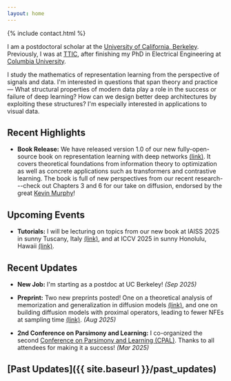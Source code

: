 ```yaml
---
layout: home
---
```


{% include contact.html %}

I am a postdoctoral scholar at the [University of California,
Berkeley](https://berkeley.edu).
Previously, I was at [TTIC](https://ttic.edu), after finishing my PhD in
Electrical Engineering at [Columbia University](https://ee.columbia.edu).

<!-- TODO: Rewrite/Rebrand! -->
I study the mathematics of representation learning from the
perspective of signals and data. I'm interested in questions that span theory
and practice &mdash; What structural properties of modern data play a role in the
success or failure of deep learning? How can we design better deep
architectures by exploiting these structures? I'm especially interested in
applications to visual data.


## Recent Highlights

- **Book Release:** We have released version 1.0 of our new fully-open-source
  book on representation learning with deep networks
  [(link)](https://ma-lab-berkeley.github.io/deep-representation-learning-book/).
  It covers theoretical foundations from information theory to optimization as
  well as concrete applications such as transformers and contrastive learning.
  The book is full of new perspectives from our recent research---check out
  Chapters 3 and 6 for our take on diffusion, endorsed by the great [Kevin
  Murphy](https://x.com/sirbayes/status/1960358766270107807)!

## Upcoming Events

- **Tutorials:** I will be lecturing on topics from our new book at IAISS 2025
  in sunny Tuscany, Italy [(link)](https://2025.iaiss.cc/), and at ICCV 2025 in
  sunny Honolulu, Hawaii
  [(link)](https://iccv.thecvf.com/virtual/2025/tutorial/2852).


## Recent Updates

- **New Job:** I'm starting as a postdoc at UC Berkeley! _(Sep 2025)_

- **Preprint:** Two new preprints posted! One on a theoretical analysis of
  memorization and generalization in diffusion models [(link)](https://arxiv.org/abs/2508.17689), and one on
  building diffusion models with proximal operators, leading to fewer NFEs at
  sampling time [(link)](https://arxiv.org/abs/2507.08956).  _(Aug 2025)_

- **2nd Conference on Parsimony and Learning:** I co-organized the second
  [Conference on Parsimony and Learning (CPAL)](https://cpal.cc). Thanks to all
  attendees for making it a success! _(Mar 2025)_

## [Past Updates]({{ site.baseurl }}/past_updates)

